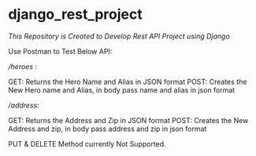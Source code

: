 # django_rest_project

*This Repository is Created to Develop Rest API Project using Django*

Use Postman to Test Below API:

*/heroes* :

GET:  Returns the Hero Name and Alias in JSON format
POST: Creates the New Hero name and Alias, in body pass name and alias in json format

*/address*:

GET: Returns the Address and Zip in JSON format
POST: Creates the New Address and zip, in body pass address and zip in json format


PUT & DELETE Method currently Not Supported. 
